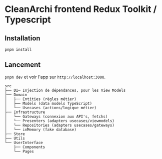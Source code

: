 # CleanArchi frontend Redux Toolkit / Typescript

## Installation

`pnpm install`

## Lancement

`pnpm dev` et voir l'app sur `http://localhost:3000`.

```
src
├── DI─ Injection de dépendances, pour les View Models
├── Domain
│   ├── Entities (règles métier)
│   ├── Models (data models TypeScript)
│   └── Usecases (actions/logique métier)
├── Infrastructure
│   └── Gateways (connexion aux API's, fetchs)
│   └── Presenters (adapters usecases/viewmodels)
│   └── Repositories (adapters usecases/gateways)
│   └── inMemory (fake database)
├── Store
├── Utils
└── UserInterface
    ├── Components
    └── Pages
```
